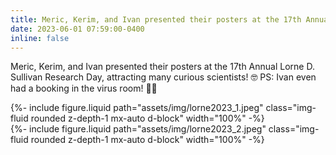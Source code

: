 ```yaml
---
title: Meric, Kerim, and Ivan presented their posters at the 17th Annual Lorne D. Sullivan Research Day
date: 2023-06-01 07:59:00-0400
inline: false
---
```

Meric, Kerim, and Ivan presented their posters at the 17th Annual Lorne D. Sullivan Research Day, attracting many curious scientists! 🤓 PS: Ivan even had a booking in the virus room! 🦠✨

<div class="row">
    <div class="col">
        {%- include figure.liquid path="assets/img/lorne2023_1.jpeg" class="img-fluid rounded z-depth-1 mx-auto d-block" width="100%" -%}
    </div>
    <div class="col">
        {%- include figure.liquid path="assets/img/lorne2023_2.jpeg" class="img-fluid rounded z-depth-1 mx-auto d-block" width="100%" -%}
    </div>
</div>
